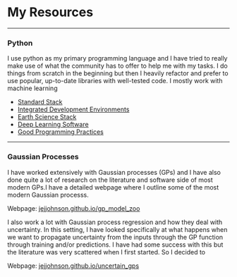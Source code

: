 # My Resources

---

### Python

I use python as my primary programming language and I have tried to really make use of what the community has to offer to help me with my tasks. I do things from scratch in the beginning but then I heavily refactor and prefer to use popular, up-to-date libraries with well-tested code. I mostly work with machine learning 


* [Standard Stack](python/software_stacks/standard_stack.md)
* [Integrated Development Environments](python/ides.md)
* [Earth Science Stack](python/software_stacks/earthsci.md)
* [Deep Learning Software](dl_overview.md)
* [Good Programming Practices](python/good_code/good_code.md)

---

### Gaussian Processes

I have worked extensively with Gaussian processes (GPs) and I have also done quite a lot of research on the literature and software side of most modern GPs.I have a detailed webpage where I outline some of the most modern Gaussian processs.

Webpage: [jejjohnson.github.io/gp_model_zoo](https://jejjohnson.github.io/gp_model_zoo/#/)

I also work a lot with Gaussian process regression and how they deal with uncertainty. In this setting, I have looked specifically at what happens when we want to propagate uncertainty from the inputs through the GP function through training and/or predictions. I have had some success with this but the literature was very scattered when I first started. So I decided to 

Webpage: [jejjohnson.github.io/uncertain_gps](https://jejjohnson.github.io/uncertain_gps/#/)